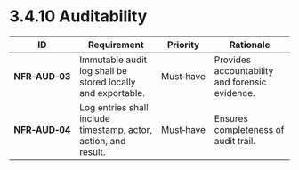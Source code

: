 # 3.4.10 Auditability

| ID             | Requirement                                                     | Priority  | Rationale                                      |
| -------------- | --------------------------------------------------------------- | --------- | ---------------------------------------------- |
| **NFR‑AUD‑03** | Immutable audit log shall be stored locally and exportable.     | Must‑have | Provides accountability and forensic evidence. |
| **NFR‑AUD‑04** | Log entries shall include timestamp, actor, action, and result. | Must‑have | Ensures completeness of audit trail.           |
